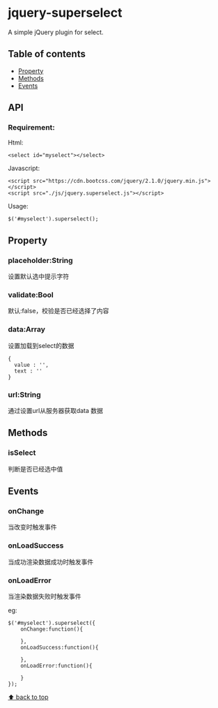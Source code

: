 # jquery-superselect

A simple jQuery plugin for select.

## Table of contents

- [Property](#property)
- [Methods](#methods)
- [Events](#events)

## API

### Requirement:

Html:
```
<select id="myselect"></select>
```

Javascript:
```
<script src="https://cdn.bootcss.com/jquery/2.1.0/jquery.min.js"></script>
<script src="./js/jquery.superselect.js"></script>
```

Usage:
```
$('#myselect').superselect();
```

## Property

### placeholder:String

设置默认选中提示字符

### validate:Bool

默认:false，校验是否已经选择了内容

### data:Array

设置加载到select的数据

```
{
  value : '',
  text : ''
}
```

### url:String

通过设置url从服务器获取data 数据


## Methods

### isSelect

判断是否已经选中值

## Events

### onChange

当改变时触发事件

### onLoadSuccess

当成功渲染数据成功时触发事件

### onLoadError

当渲染数据失败时触发事件

eg:

```
$('#myselect').superselect({
    onChange:function(){

    },
    onLoadSuccess:function(){

    },
    onLoadError:function(){

    }
});
```
[⬆ back to top](#table-of-contents)
